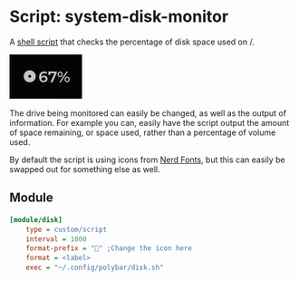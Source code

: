 # Script: system-disk-monitor
A [shell script](https://github.com/makccr/disk-monitor-polybar) that checks the percentage of disk space used on /.

![system-drive-monitor](screenshots/1.jpg)

The drive being monitored can easily be changed, as well as the output of information. For example you can, easily have the script output the amount of space remaining, or space used, rather than a percentage of volume used.

By default the script is using icons from [Nerd Fonts](https://www.nerdfonts.com/), but this can easily be swapped out for something else as well. 

## Module 
```ini
[module/disk]
    type = custom/script
    interval = 1800
    format-prefix = "﫭" ;Change the icon here
    format = <label>
    exec = "~/.config/polybar/disk.sh"
```
